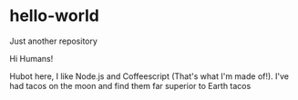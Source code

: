# hello-world
Just another repository

Hi Humans!

Hubot here, I like Node.js and Coffeescript (That's what I'm made of!).
I've had tacos on the moon and find them far superior to Earth tacos
